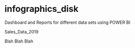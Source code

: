 # infographics_disk

Dashboard and Reports for different data sets using POWER BI

Sales_Data_2019

Blah Blah Blah


